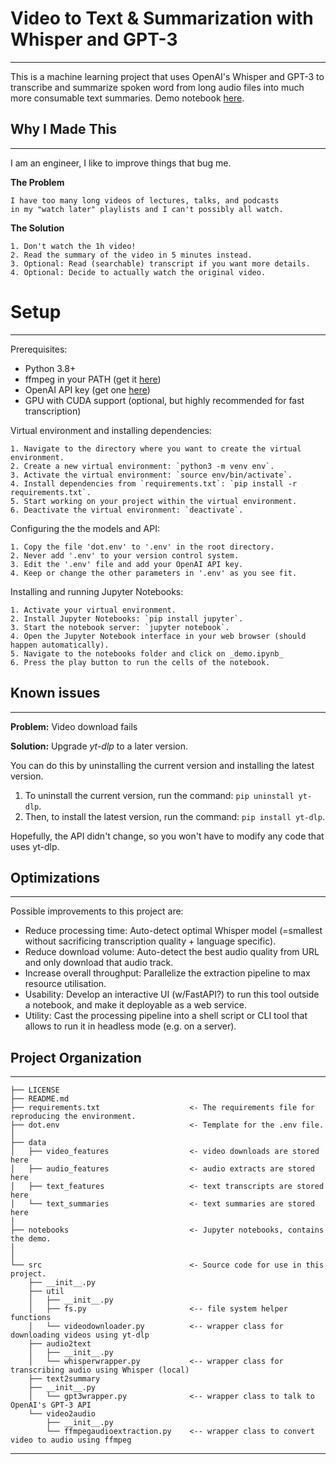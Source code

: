 Video to Text & Summarization with Whisper and GPT-3
==============================

---

This is a machine learning project that uses OpenAI's Whisper and GPT-3 to transcribe and summarize spoken word from long audio files into much more consumable text summaries.
Demo notebook [here](https://github.com/fbcom/audio-to-text-summarizer/blob/main/notebooks/demo.ipynb).

## Why I Made This

---
I am an engineer, I like to improve things that bug me.

**The Problem**

```text 
I have too many long videos of lectures, talks, and podcasts
in my "watch later" playlists and I can't possibly all watch.
```

**The Solution**

```text
1. Don't watch the 1h video!
2. Read the summary of the video in 5 minutes instead.
3. Optional: Read (searchable) transcript if you want more details.
4. Optional: Decide to actually watch the original video. 
```

# Setup

---
Prerequisites:

* Python 3.8+
* ffmpeg in your PATH (get it [here](https://ffmpeg.org/download.html))
* OpenAI API key (get one [here](https://beta.openai.com/))
* GPU with CUDA support (optional, but highly recommended for fast transcription)

Virtual environment and installing dependencies:

```text
1. Navigate to the directory where you want to create the virtual environment.
2. Create a new virtual environment: `python3 -m venv env`.
3. Activate the virtual environment: `source env/bin/activate`.
4. Install dependencies from `requirements.txt`: `pip install -r requirements.txt`.
5. Start working on your project within the virtual environment.
6. Deactivate the virtual environment: `deactivate`.
```

Configuring the the models and API:

```text
1. Copy the file 'dot.env' to '.env' in the root directory.
2. Never add '.env' to your version control system.
3. Edit the '.env' file and add your OpenAI API key.
4. Keep or change the other parameters in '.env' as you see fit.
```
Installing and running Jupyter Notebooks:

```text
1. Activate your virtual environment.
2. Install Jupyter Notebooks: `pip install jupyter`.
3. Start the notebook server: `jupyter notebook`.
4. Open the Jupyter Notebook interface in your web browser (should happen automatically).
5. Navigate to the notebooks folder and click on _demo.ipynb_
6. Press the play button to run the cells of the notebook.
```
## Known issues

---

**Problem:** Video download fails

**Solution:** Upgrade _yt-dlp_ to a later version.

You can do this by uninstalling the current version and installing the latest version.

1. To uninstall the current version, run the command: `pip uninstall yt-dlp`.
2. Then, to install the latest version, run the command: `pip install yt-dlp`.

Hopefully, the API didn't change, so you won't have to modify any code that uses yt-dlp.

## Optimizations

---

Possible improvements to this project are:

* Reduce processing time: Auto-detect optimal Whisper model (=smallest without sacrificing transcription quality + language specific).
* Reduce download volume: Auto-detect the best audio quality from URL and only download that audio track.
* Increase overall throughput: Parallelize the extraction pipeline to max resource utilisation.
* Usability: Develop an interactive UI (w/FastAPI?) to run this tool outside a notebook, and make it deployable as a web service.
* Utility: Cast the processing pipeline into a shell script or CLI tool that allows to run it in headless mode (e.g. on a server).

## Project Organization

---

    ├── LICENSE
    ├── README.md
    ├── requirements.txt                    <- The requirements file for reproducing the environment.
    ├── dot.env                             <- Template for the .env file.
    │
    ├── data
    │   ├── video_features                  <- video downloads are stored here
    │   ├── audio_features                  <- audio extracts are stored here
    │   ├── text_features                   <- text transcripts are stored here
    │   └── text_summaries                  <- text summaries are stored here
    │
    ├── notebooks                           <- Jupyter notebooks, contains the demo. 
    │
    │
    └── src                                 <- Source code for use in this project.
        ├── __init__.py         
        ├── util                            
        │   ├── __init__.py
        │   ├── fs.py                       <-- file system helper functions   
        │   └── videodownloader.py          <-- wrapper class for downloading videos using yt-dlp
        ├── audio2text
        │   ├── __init__.py
        │   └── whisperwrapper.py           <-- wrapper class for transcribing audio using Whisper (local)
        ├── text2summary
        ├── __init__.py
        │   └── gpt3wrapper.py              <-- wrapper class to talk to OpenAI's GPT-3 API 
        └── video2audio
            ├── __init__.py
            └── ffmpegaudioextraction.py    <-- wrapper class to convert video to audio using ffmpeg

---
